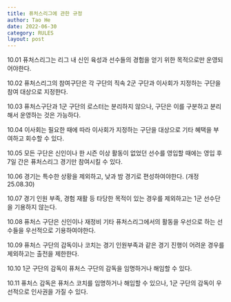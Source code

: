 ```yaml
---
title: 퓨처스리그에 관한 규정
author: Tao He
date: 2022-06-30
category: RULES
layout: post
---
```

10.01 퓨처스리그는 리그 내 신인 육성과 선수들의 경험을 얻기 위한 목적으로만 운영되어야한다.

10.02 퓨처스리그의 참여구단은 각 구단의 직속 2군 구단과 이사회가 지정하는 구단을 참여 대상으로 지정한다.

10.03 퓨처스구단과 1군 구단의 로스터는 분리하지 않으나, 구단은 이를 구분하고 분리해서 운영하는 것은 가능하다.

10.04 이사회는 필요한 때에 따라 이사회가 지정하는 구단을 대상으로 기타 혜택을 부여하고 회수할 수 있다.

10.05 모든 구단은 신인이나 한 시즌 이상 활동이 없었던 선수를 영입할 때에는 영입 후 7일 간은 퓨처스리그 경기만 참여시킬 수 있다.

10.06 경기는 특수한 상황을 제외하고, 낮과 밤 경기로 편성하여야한다. (개정 25.08.30)

10.07 경기 인원 부족, 경험 재활 등 타당한 목적이 있는 경우를 제외하고는 1군 선수단을 기용하지 않는다.

10.08 퓨처스 구단은 신인이나 재정비 기타 퓨처스리그에서의 활동을 우선으로 하는 선수들을 우선적으로 기용하여야한다.

10.09 퓨처스 구단의 감독이나 코치는 경기 인원부족과 같은 경기 진행이 어려운 경우를 제외하고는 출전을 제한한다.

10.10 1군 구단의 감독이 퓨처스 구단의 감독을 임명하거나 해임할 수 있다.

10.11 퓨처스 감독은 퓨처스 코치를 임명하거나 해임할 수 있으나, 1군 구단의 감독이 우선적으로 인사권을 가질 수 있다. 
